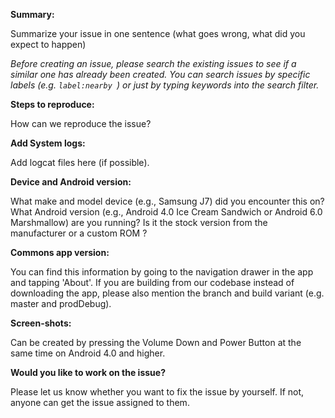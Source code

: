 **Summary:** 

Summarize your issue in one sentence (what goes wrong, what did you expect to happen)

_Before creating an issue, please search the existing issues to see if a similar one has already been created. You can search issues by specific labels (e.g. `label:nearby `) or just by typing keywords into the search filter._

**Steps to reproduce:** 

How can we reproduce the issue?

**Add System logs:**

Add logcat files here (if possible).

**Device and Android version:** 

What make and model device (e.g., Samsung J7) did you encounter this on?  What Android
version (e.g., Android 4.0 Ice Cream Sandwich or Android 6.0 Marshmallow) are you running?  Is it
 the stock version from the manufacturer or a custom ROM ?
 
 **Commons app version:** 

You can find this information by going to the navigation drawer in the app and tapping 'About'. If you are building from our codebase instead of downloading the app, please also mention the branch and build variant (e.g. master and prodDebug).

**Screen-shots:** 

Can be created by pressing the Volume Down and Power Button at the same time on Android 4.0 and higher.

**Would you like to work on the issue?**

Please let us know whether you want to fix the issue by yourself. If not, anyone can get the issue assigned to them.
